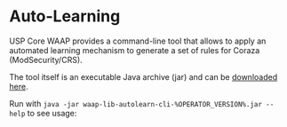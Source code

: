 # Auto-Learning

USP Core WAAP provides a command-line tool that allows to apply an automated learning mechanism to generate a set
of rules for Coraza (ModSecurity/CRS).

The tool itself is an executable Java archive (jar) and can be [downloaded here](downloads.md).

Run with `java -jar waap-lib-autolearn-cli-%OPERATOR_VERSION%.jar --help` to see usage:



